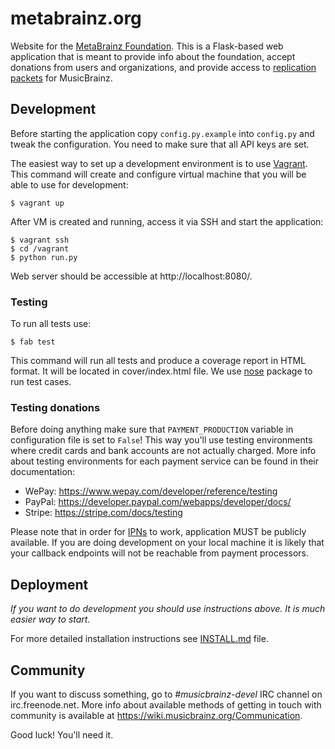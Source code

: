 # metabrainz.org

Website for the [MetaBrainz Foundation](http://metabrainz.org/). This is
a Flask-based web application that is meant to provide info about the
foundation, accept donations from users and organizations, and provide
access to [replication packets](https://musicbrainz.org/doc/Replication_Mechanics)
for MusicBrainz.

## Development

Before starting the application copy `config.py.example` into `config.py` and
tweak the configuration. You need to make sure that all API keys are set.

The easiest way to set up a development environment is to use [Vagrant](https://www.vagrantup.com/).
This command will create and configure virtual machine that you will be able to
use for development:

    $ vagrant up

After VM is created and running, access it via SSH and start the application: 

    $ vagrant ssh
    $ cd /vagrant
    $ python run.py

Web server should be accessible at http://localhost:8080/.

### Testing

To run all tests use:

    $ fab test

This command will run all tests and produce a coverage report in HTML format.
It will be located in cover/index.html file. We use [nose](http://readthedocs.org/docs/nose/)
package to run test cases.

### Testing donations

Before doing anything make sure that `PAYMENT_PRODUCTION` variable in
configuration file is set to `False`! This way you'll use testing environments
where credit cards and bank accounts are not actually charged. More info about
testing environments for each payment service can be found in their documentation:

* WePay: https://www.wepay.com/developer/reference/testing
* PayPal: https://developer.paypal.com/webapps/developer/docs/
* Stripe: https://stripe.com/docs/testing

Please note that in order for [IPNs](https://en.wikipedia.org/wiki/Instant_payment_notification)
to work, application MUST be publicly available. If you are doing development
on your local machine it is likely that your callback endpoints will not be
reachable from payment processors.

## Deployment

*If you want to do development you should use instructions above. It is much
easier way to start.*

For more detailed installation instructions see [INSTALL.md](https://github.com/metabrainz/metabrainz.org/blob/master/INSTALL.md)
file.

## Community

If you want to discuss something, go to *#musicbrainz-devel* IRC channel on
irc.freenode.net. More info about available methods of getting in touch with
community is available at https://wiki.musicbrainz.org/Communication.

Good luck! You'll need it.
